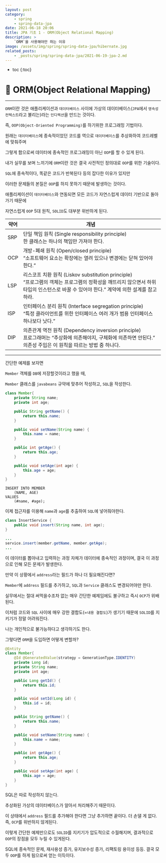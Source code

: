 ```yaml
---
layout: post
category:
    - spring
    - spring-data-jpa
date: 2021-06-18 20:06
title: JPA 기초 1 - ORM(Object Relational Mapping)
description: >
    `ORM`을 사용해야만 하는 이유
image: /assets/img/spring/spring-data-jpa/hibernate.jpg
related_posts:
    - _posts/spring/spring-data-jpa/2021-06-19-jpa-2.md
---
```


* toc
{:toc}

# 📕 ORM(Object Relational Mapping)

---

`ORM`이란 것은 애플리케이션과 `데이터베이스` 사이에 가상의 데이터베이스(`JPA`에서 `영속성 컨텍스트`라고 불리는)라는 `인디렉션`을 만드는 것이다.

즉, `OOP(Object-Oriented Programming)`를 하기위한 프로그래밍 기법이다.

원래는 `데이터베이스`에 종속적이었던 코드를 역으로 `데이터베이스`를 추상화하여 코드레벨에 맞춰주며

그렇게 함으로써 데이터에 종속적인 프로그래밍이 아닌 `OOP`를 할 수 있게 된다.

내가 실무를 보며 느끼기에 `ORM`이란 것은 결국 사전적인 정의대로 `OOP`를 위한 기술이다.

`SQL`에 종속적이다, 똑같은 코드가 반복된다 등의 잡다한 이유가 있지만

이러한 문제들의 본질은 `OOP`를 하지 못하기 때문에 발생하는 것이다.

애플리케이션이 `데이터베이스`와 연동되면 모든 코드가 자연스럽게 데이터 기반으로 돌아가기 때문에

자연스럽게 `OOP` 5대 원칙, `SOLID`도 대부분 위반하게 된다.

| 약어 | 개념 |
|---|---|
| SRP | 단일 책임 원칙 (Single responsibility principle) <br />한 클래스는 하나의 책임만 가져야 한다. |
| OCP | 개방-폐쇄 원칙 (Open/closed principle) <br />“소프트웨어 요소는 확장에는 열려 있으나 변경에는 닫혀 있어야 한다.” |
| LSP | 리스코프 치환 원칙 (Liskov substitution principle) <br /> “프로그램의 객체는 프로그램의 정확성을 깨뜨리지 않으면서 하위 타입의 인스턴스로 바꿀 수 있어야 한다.” 계약에 의한 설계를 참고하라. |
| ISP | 인터페이스 분리 원칙 (Interface segregation principle) <br /> “특정 클라이언트를 위한 인터페이스 여러 개가 범용 인터페이스 하나보다 낫다.” |
| DIP | 의존관계 역전 원칙 (Dependency inversion principle) <br /> 프로그래머는 “추상화에 의존해야지, 구체화에 의존하면 안된다.” 의존성 주입은 이 원칙을 따르는 방법 중 하나다. |

---

간단한 예제를 보자면

`Member` 객체를 `DB`에 저장할것이라고 했을 때,

`Member` 클래스를 `javabeans` 규약에 맞추어 작성하고, `SQL`을 작성한다.

```java
class Member{
    private String name;
    private int age;

    public String getName() {
        return this.name;
    }

    public void setName(String name) {
        this.name = name;
    }

    public int getAge() {
        return this.age;
    }

    public void setAge(int age) {
        this.age = age;
    }  
}
```

```mysql
INSERT INTO MEMBER
    (NAME, AGE)
VALUES
    (#name, #age);
```

이제 접근자를 이용해 `name`과 `age`를 추출하여 `SQL`에 넣어줘야한다.

```java
class InsertService {
    public void insert(String name, int age);
}

...
service.insert(member.getName, member.getAge);
...
```

이 데이터를 뽑아내고 입력하는 과정 자체가 데이터에 종속적인 과정이며, 결국 이 과정으로 인해 모든 문제가 발생한다.

만약 이 상황에서 `address`라는 필드가 하나 더 필요해진다면?

`Member`에 `address` 필드를 추가하고, `SQL`과 `Service` 클래스도 변경되어야만 한다.

실무에서는 절대 써먹을수조차 없는 매우 간단한 예제임에도 불구하고 즉시 `OCP`가 위배된다.

이처럼 코드와 `SQL` 사이에 매우 강한 결합도(=`내용 결합도`)가 생기기 때문에 `SOLID`를 지키기가 정말 어려워진다.

나는 개인적으로 불가능하다고 생각하기도 한다.

그렇다면 `ORM`을 도입하면 어떻게 변할까?

```java
@Entity
class Member{
    @Id @GeneratedValue(strategy = GenerationType.IDENTITY)
    private Long id;
    private String name;
    private int age;

    public Long getId() {
        return this.id;
    }

    public void setId(Long id) {
        this.id = id;
    }

    public String getName() {
        return this.name;
    }

    public void setName(String name) {
        this.name = name;
    }

    public int getAge() {
        return this.age;
    }

    public void setAge(int age) {
        this.age = age;
    }  
}
```

SQL은 따로 작성하지 않는다.

추상화된 가상의 데이터베이스가 알아서 처리해주기 때문이다.

이 상태에서 `address` 필드를 추가해야 한다면 그냥 추가하면 끝이다. 더 손댈 게 없다. 즉, `OCP`를 위반하지 않게된다.

이렇게 간단한 예제만으로도 `SOLID`를 지키기가 압도적으로 수월해지며, 결과적으로 `OOP`의 장점을 모두 누릴 수 있게된다.

SQL에 종속적인 문제, 재사용성 증가, 유지보수성 증가, 리팩토링 용이성 등등. 결국 모두 `OOP`를 하게 됨으로써 얻는 이득이다.
